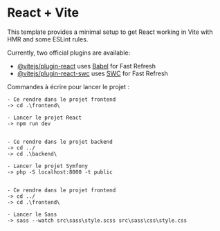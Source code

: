 # React + Vite

This template provides a minimal setup to get React working in Vite with HMR and some ESLint rules.

Currently, two official plugins are available:

- [@vitejs/plugin-react](https://github.com/vitejs/vite-plugin-react/blob/main/packages/plugin-react/README.md) uses [Babel](https://babeljs.io/) for Fast Refresh
- [@vitejs/plugin-react-swc](https://github.com/vitejs/vite-plugin-react-swc) uses [SWC](https://swc.rs/) for Fast Refresh


Commandes à écrire pour lancer le projet : 

    - Ce rendre dans le projet frontend
    -> cd .\frontend\

    - Lancer le projet React
    -> npm run dev


    - Ce rendre dans le projet backend
    -> cd ../
    -> cd .\backend\

    - Lancer le projet Symfony
    -> php -S localhost:8000 -t public


    - Ce rendre dans le projet frontend
    -> cd ../
    -> cd .\frontend\

    - Lancer le Sass
    -> sass --watch src\sass\style.scss src\sass\css\style.css